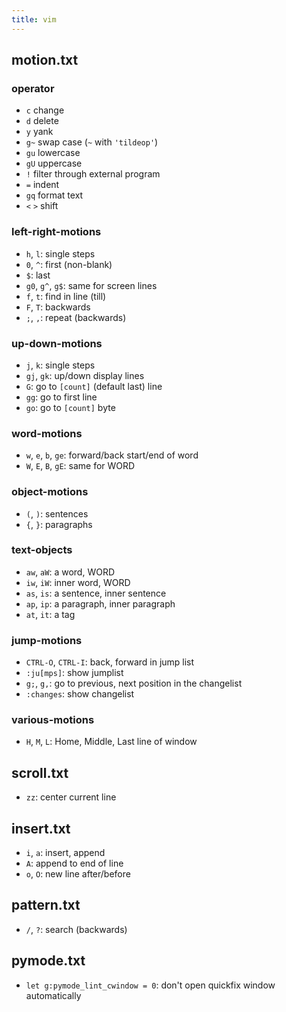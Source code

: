```yaml
---
title: vim
---
```

## motion.txt

### operator
- `c` change
- `d` delete
- `y` yank
- `g~` swap case (`~` with `'tildeop'`)
- `gu` lowercase
- `gU` uppercase
- `!` filter through external program
- `=` indent
- `gq` format text
- `<` `>` shift

### left-right-motions
- `h`,  `l`: single steps
- `0`, `^`: first (non-blank)
- `$`: last
- `g0`, `g^`, `g$`: same for screen lines
- `f`, `t`: find in line (till)
- `F`, `T`: backwards
- `;`, `,`: repeat (backwards)

### up-down-motions
- `j`, `k`: single steps
- `gj`, `gk`: up/down display lines
- `G`: go to `[count]` (default last) line
- `gg`: go to first line
- `go`: go to `[count]` byte

### word-motions
- `w`, `e`, `b`, `ge`: forward/back start/end of word
- `W`, `E`, `B`, `gE`: same for WORD

### object-motions
- `(`, `)`: sentences
- `{`, `}`: paragraphs

### text-objects
- `aw`, `aW`: a word, WORD
- `iw`, `iW`: inner word, WORD
- `as`, `is`: a sentence, inner sentence
- `ap`, `ip`: a paragraph, inner paragraph
- `at`, `it`: a tag

### jump-motions
- `CTRL-O`, `CTRL-I`: back, forward in jump list
- `:ju[mps]`: show jumplist
- `g;`, `g,`: go to previous, next position in the changelist
- `:changes`: show changelist

### various-motions
- `H`, `M`, `L`: Home, Middle, Last line of window

## scroll.txt
- `zz`: center current line

## insert.txt
- `i`, `a`: insert, append
- `A`: append to end of line
- `o`, `O`: new line after/before

## pattern.txt
- `/`, `?`: search (backwards)

## pymode.txt
- `let g:pymode_lint_cwindow = 0`: don't open quickfix window automatically
